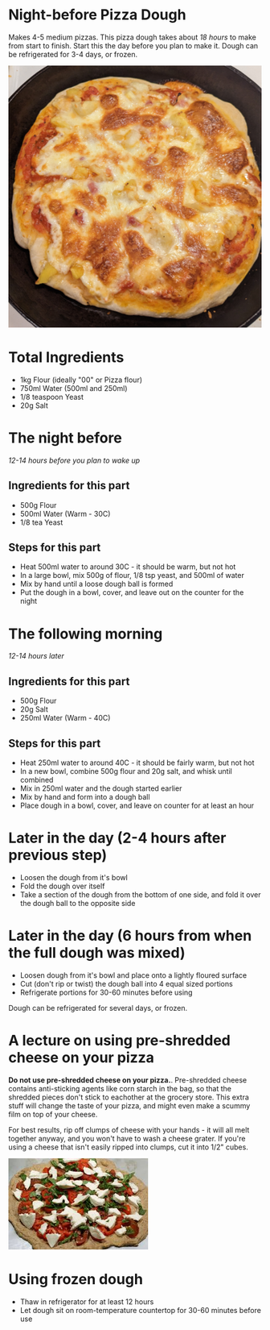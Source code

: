 # Night-before Pizza Dough
Makes 4-5 medium pizzas.
This pizza dough takes about *18 hours* to make from start to finish. Start this the day before you plan to make it.
Dough can be refrigerated for 3-4 days, or frozen.

![Pizza Photo](/Images/pizza00.png)

# Total Ingredients
- 1kg Flour (ideally "00" or Pizza flour)
- 750ml Water (500ml and 250ml)
- 1/8 teaspoon Yeast
- 20g Salt

# The night before 
*12-14 hours before you plan to wake up*

## Ingredients for this part
 - 500g Flour
 - 500ml Water (Warm - 30C)
 - 1/8 tea Yeast

## Steps for this part
 - Heat 500ml water to around 30C - it should be warm, but not hot
 - In a large bowl, mix 500g of flour, 1/8 tsp yeast, and 500ml of water
 - Mix by hand until a loose dough ball is formed
 - Put the dough in a bowl, cover, and leave out on the counter for the night

# The following morning 
 *12-14 hours later*

## Ingredients for this part
 - 500g Flour
 - 20g Salt
 - 250ml Water (Warm - 40C)

## Steps for this part
  - Heat 250ml water to around 40C - it should be fairly warm, but not hot
  - In a new bowl, combine 500g flour and 20g salt, and whisk until combined
  - Mix in 250ml water and the dough started earlier
  - Mix by hand and form into a dough ball
  - Place dough in a bowl, cover, and leave on counter for at least an hour

# Later in the day (2-4 hours after previous step)
 - Loosen the dough from it's bowl
 - Fold the dough over itself
  - Take a section of the dough from the bottom of one side, and fold it over the dough ball to the opposite side

# Later in the day (6 hours from when the full dough was mixed)
 - Loosen dough from it's bowl and place onto a lightly floured surface
 - Cut (don't rip or twist) the dough ball into 4 equal sized portions
 - Refrigerate portions for 30-60 minutes before using

Dough can be refrigerated for several days, or frozen.

# A lecture on using pre-shredded cheese on your pizza
**Do not use pre-shredded cheese on your pizza.**. Pre-shredded cheese contains anti-sticking agents like corn starch in the bag, so that the shredded pieces don't stick to eachother at the grocery store. This extra stuff will change the taste of your pizza, and might even make a scummy film on top of your cheese.

For best results, rip off clumps of cheese with your hands - it will all melt together anyway, and you won't have to wash a cheese grater. If you're using a cheese that isn't easily ripped into clumps, cut it into 1/2" cubes.

![Cheese Example](/Images/pizza01.jpg)

# Using frozen dough
 - Thaw in refrigerator for at least 12 hours
 - Let dough sit on room-temperature countertop for 30-60 minutes before use
